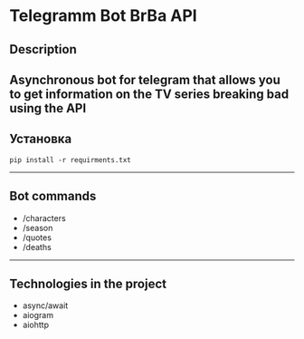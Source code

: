 # Telegramm Bot BrBa API
## Description

Asynchronous bot for telegram that allows you to get information on the TV series breaking bad using the API
---
## Установка
```
pip install -r requirments.txt
```
---
## Bot сommands
* /characters
* /season
* /quotes
* /deaths
---
## Technologies in the project
* async/await
* aiogram
* aiohttp
